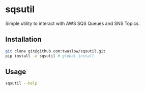 # sqsutil

Simple utility to interact with AWS SQS Queues and SNS Topics.


## Installation

```bash
git clone git@github.com:twaslow/sqsutil.git
pip install -e sqsutil # global install
```

## Usage

```bash
sqsutil --help
```